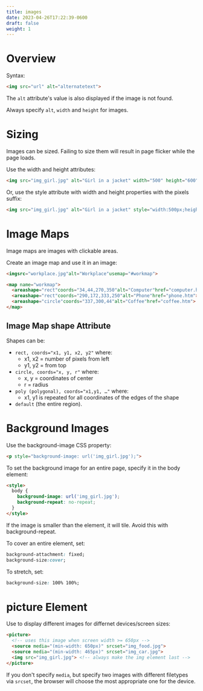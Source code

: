 ```yaml
---
title: images
date: 2023-04-26T17:22:39-0600
draft: false
weight: 1
---
```

# Overview
Syntax:  
```html
<img src="url" alt="alternatetext">
```

The `alt` attribute's value is also displayed if the image is not found.  

Always specify `alt`, `width` and `height` for images.

# Sizing
Images can be sized. Failing to size them will result in page flicker while the page loads.

Use the width and height attributes:  
```html
<img src="img_girl.jpg" alt="Girl in a jacket" width="500" height="600">
```
Or, use the style attribute with width and height properties with the pixels suffix:
```html
<img src="img_girl.jpg" alt="Girl in a jacket" style="width:500px;height:600px;">
```

# Image Maps
Image maps are images with clickable areas.

Create an image map and use it in an image:
```html
<imgsrc="workplace.jpg"alt="Workplace"usemap="#workmap">

<map name="workmap">
  <areashape="rect"coords="34,44,270,350"alt="Computer"href="computer.htm">
  <areashape="rect"coords="290,172,333,250"alt="Phone"href="phone.htm">
  <areashape="circle"coords="337,300,44"alt="Coffee"href="coffee.htm">
</map>
```

## Image Map shape Attribute
Shapes can be:
- `rect, coords="x1, y1, x2, y2"` where:
  - x1, x2 = number of pixels from left
  - y1, y2 = from top
- `circle, coords="x, y, r"` where:
  - x, y = coordinates of center
  - r = radius
- `poly (polygonal), coords="x1,y1, …"` where:
  - x1, y1 is repeated for all coordinates of the edges of the shape
- `default` (the entire region).

# Background Images
Use the background-image CSS property:
```html
<p style="background-image: url('img_girl.jpg');">
```

To set the background image for an entire page, specify it in the body element:
```html
<style>
  body {
    background-image: url('img_girl.jpg');
    background-repeat: no-repeat;
  }
</style>
```

If the image is smaller than the element, it will tile. Avoid this with background-repeat.

To cover an entire element, set:
```css
background-attachment: fixed;
background-size:cover;
```

To stretch, set:
```css
background-size: 100% 100%;
```

# picture Element
Use to display different images for differnet devices/screen sizes:
```html
<picture>
  <!-- uses this image when screen width >= 650px -->
  <source media="(min-width: 650px)" srcset="img_food.jpg">
  <source media="(min-width: 465px)" srcset="img_car.jpg">
  <img src="img_girl.jpg"> <!-- always make the img element last -->
</picture>
```

If you don't specify `media`, but specify two images with different filetypes via `srcset`, the browser will choose the most appropriate one for the device.
